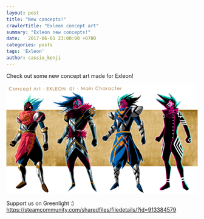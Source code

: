 ```yaml
---
layout: post
title: "New concepts!"
crawlertitle: "Exleon concept art"
summary: "Exleon new concepts!"
date:   2017-06-01 23:00:00 +0700
categories: posts
tags: 'Exleon'
author: cassio_kenji
---
```

Check out some new concept art made for Exleon!

![alt text](/assets/images/main_char_concept_01.jpg?raw=true)

Support us on Greenlight :)
[https://steamcommunity.com/sharedfiles/filedetails/?id=913384579 ](https://steamcommunity.com/sharedfiles/filedetails/?id=913384579)

<!-- To add new posts, simply add a file in the `_posts` directory that follows the convention `YYYY-MM-DD-name-of-post.ext` and includes the necessary front matter. Take a look at the source for this post to get an idea about how it works.

Jekyll also offers powerful support for code snippets:

{% highlight ruby %}
def print_hi(name)
  puts "Hi, #{name}"
end
print_hi('Tom')
#=> prints 'Hi, Tom' to STDOUT.
{% endhighlight %}

Check out the [Jekyll docs][jekyll-docs] for more info on how to get the most out of Jekyll. File all bugs/feature requests at [Jekyll’s GitHub repo][jekyll-gh]. If you have questions, you can ask them on [Jekyll Talk][jekyll-talk].

[jekyll-docs]: http://jekyllrb.com/docs/home
[jekyll-gh]:   https://github.com/jekyll/jekyll
[jekyll-talk]: https://talk.jekyllrb.com/ -->
